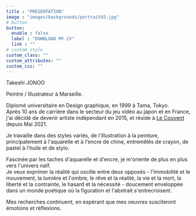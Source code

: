 ```yaml
---
title : "PRESENTATION"
image : "images/backgrounds/portrait03.jpg"
# button
button:
  enable : false
  label : "DOWNLOAD MY CV"
  link : ""
# custom style
custom_class: ""
custom_attributes: ""
custom_css: ""
---
```


Takeshi JONOO

Peintre / Illustrateur à Marseille.  

Diplomé universitaire en Design graphique, en 1999 à Tama, Tokyo.  
Après 10 ans de carrière dans le secteur du jeu vidéo au japon et en France, j'ai décidé de devenir artiste indépendant en 2015, et réside à [Le Couvent](https://le-couvent.org) depuis Mai 2021.  

Je travaille dans des styles variés, de l'illustration à la peinture, principalement à l'aquarelle et à l'encre de chine, entremêlés de crayon, de pastel à l'huile et de stylo.

Fascinée par les taches d'aquarelle et d'encre, je m'oriente de plus en plus vers l'univers naïf.  
Je veux exprimer la réalité qui oscille entre deux opposés - l'immobilité et le mouvement, la lumière et l'ombre, le rêve et la réalité, la vie et la mort, la liberté et la contrainte, le hasard et la nécessité - doucement enveloppée dans un monde poétique où la figuration et l'abstrait s'entrecroisent.

Mes recherches continuent, en espérant que mes oeuvres susciteront émotions et réflexions.